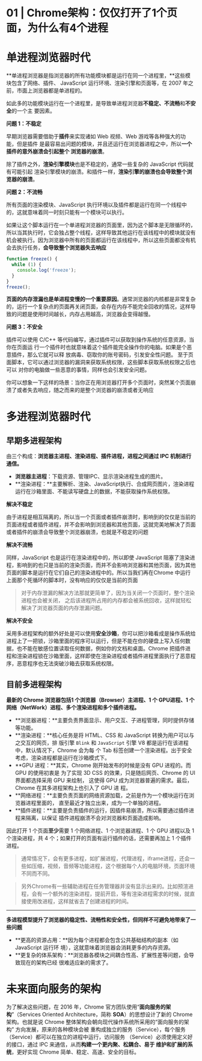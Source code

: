 # 01 | Chrome架构：仅仅打开了1个页面，为什么有4个进程

# 单进程浏览器时代

**单进程浏览器是指浏览器的所有功能模块都是运行在同一个进程里，**这些模块包含了网络、插件、
JavaScript 运行环境、渲染引擎和页面等，在 2007 年之前，市面上浏览器都是单进程的。

如此多的功能模块运行在一个进程里，是导致单进程浏览器**不稳定、不流畅**和**不安全**的一个主
要因素。

**问题 1：不稳定**

早期浏览器需要借助于**插件**来实现诸如 Web 视频、Web 游戏等各种强大的功能，但是插件
是最容易出问题的模块，并且还运行在浏览器进程之中，所以**一个插件的意外崩溃会引起整个
浏览器的崩溃**。

除了插件之外，**渲染引擎模块**也是不稳定的，通常一些复杂的 JavaScript 代码就有可能引起
渲染引擎模块的崩溃。和插件一样，**渲染引擎的崩溃也会导致整个浏览器的崩溃**。

**问题 2：不流畅**

所有页面的渲染模块、JavaScript 执行环境以及插件都是运行在同一个线程中的，这就意味着同一时刻只能有一个模块可以执行。

如果让这个脚本运行在一个单进程浏览器的页面里，因为这个脚本是无限循环的，所以当其执行时，它会独占整个线程，这样导致其他运行在该线程中的模块就没有机会被执行。因为浏览器中所有的页面都运行在该线程中，所以这些页面都没有机会去执行任务，**会导致整个浏览器失去响应**

```jsx
function freeze() {
  while (1) {
    console.log('freeze');
  }
}
freeze();
```

**页面的内存泄漏也是单进程变慢的一个重要原因**。通常浏览器的内核都是非常复杂的，运行一个复杂点的页面再关闭页面，会存在内存不能完全回收的情况，这样导致的问题是使用时间越长，内存占用越高，浏览器会变得越慢。

**问题 3：不安全**

插件可以使用 C/C++ 等代码编写，通过插件可以获取到操作系统的任意资源，当你在页面运
行一个插件时也就意味着这个插件能完全操作你的电脑。如果是个恶意插件，那么它就可以释
放病毒、窃取你的账号密码，引发安全性问题。
至于页面脚本，它可以通过浏览器的漏洞来获取系统权限，这些脚本获取系统权限之后也可以
对你的电脑做一些恶意的事情，同样也会引发安全问题。

你可以想象一下这样的场景：当你正在用浏览器打开多个页面时，突然某个页面崩溃了或者失去响应，随之而来的是整个浏览器的崩溃或者无响应

# 多进程浏览器时代

## 早期多进程架构

由三个构成：**浏览器主进程、渲染进程、插件进程，**进程之间**通过 IPC 机制进行通信。**

- **浏览器主进程**：下载资源、管理IPC、显示渲染进程生成的图片。
- **渲染进程：**主要解析、渲染、JavaScript执行、合成网页图片，渲染进程运行在沙箱里面、不能读写硬盘上的数据，不能获取操作系统权限。

**解决不稳定**

由于进程是相互隔离的，所以当一个页面或者插件崩溃时，影响到的仅仅是当前的页面进程或者插件进程，并不会影响到浏览器和其他页面，这就完美地解决了页面或者插件的崩溃会导致整个浏览器崩溃，也就是不稳定的问题

**解决不流畅**

同样，JavaScript 也是运行在渲染进程中的，所以即使 JavaScript 阻塞了渲染进程，影响到的也只是当前的渲染页面，而并不会影响浏览器和其他页面，因为其他页面的脚本是运行在它们自己的渲染进程中的。所以当我们再在Chrome 中运行上面那个死循环的脚本时，没有响应的仅仅是当前的页面

> 对于内存泄漏的解决方法那就更简单了，因为当关闭一个页面时，整个渲染进程也会被关闭，
> 之后该进程所占用的内存都会被系统回收，这样就轻松解决了浏览器页面的内存泄漏问题。

**解决不安全**

采用多进程架构的额外好处是可以使用**安全沙箱**，你可以把沙箱看成是操作系统给进程上了一把锁，沙箱里面的程序可以运行，但是不能在你的硬盘上写入任何数据，也不能在敏感位置读取任何数据，例如你的文档和桌面。Chrome 把插件进程和渲染进程锁在沙箱里面，这样即使在渲染进程或者插件进程里面执行了恶意程序，恶意程序也无法突破沙箱去获取系统权限。

## 目前多进程架构

**最新的 Chrome 浏览器包括1 个浏览器（Browser）主进程、1 个 GPU进程、1 个网络（NetWork）进程、多个渲染进程和多个插件进程。**

- **浏览器进程：**主要负责界面显示、用户交互、子进程管理，同时提供存储等功能。
- **渲染进程：**核心任务是将 HTML、CSS 和 JavaScript 转换为用户可以与之交互的网页，排
  版引擎 `Blink` 和 `JavaScript` 引擎 V8 都是运行在该进程中，默认情况下，Chrome 会为每
  个 Tab 标签创建一个渲染进程。出于安全考虑，渲染进程都是运行在沙箱模式下。
- **GPU 进程：**其实，Chrome 刚开始发布的时候是没有 GPU 进程的。而 GPU 的使用初衷是
  为了实现 3D CSS 的效果，只是随后网页、Chrome 的 UI 界面都选择采用 GPU 来绘制，
  这使得 GPU 成为浏览器普遍的需求。最后，Chrome 在其多进程架构上也引入了 GPU 进
  程。
- **网络进程：**主要负责页面的网络资源加载，之前是作为一个模块运行在浏览器进程里面的，
  直至最近才独立出来，成为一个单独的进程。
- **插件进程：**主要是负责插件的运行，因插件易崩溃，所以需要通过插件进程来隔离，以保证
  插件进程崩溃不会对浏览器和页面造成影响。

因此打开 1 个页面**至少**需要 1 个网络进程、1 个浏览器进程、1 个 GPU 进程以及 1个渲染进程，共 4 个；如果打开的页面有运行插件的话，还需要再加上 1 个插件进程。

> 通常情况下，会有更多进程，如扩展进程，代理进程，iframe进程，还会一些如压缩，视频，音频等功能进程，这个根据每个人的电脑环境，页面环境不同而不同。

> 另外Chrome有一些辅助进程在任务管理器并没有显示出来的。比如预渲进程，会有一个额外的渲染进程，提前开启，等有渲染进程需求的时候，就直接使用改进程，这样就省去了创建进程的时间。

---

**多进程模型提升了浏览器的稳定性、流畅性和安全性，但同样不可避免地带来了一些问题**

- **更高的资源占用：**因为每个进程都会包含公共基础结构的副本（如 JavaScript 运行环
  境），这就意味着浏览器会消耗更多的内存资源。
- **更复杂的体系架构：**浏览器各模块之间耦合性高、扩展性差等问题，会导致现在的架构已经
  很难适应新的需求了。

# 未来面向服务的架构

为了解决这些问题，在 2016 年，Chrome 官方团队使用“**面向服务的架构**”（Services
Oriented Architecture，简称 **SOA**）的思想设计了新的 Chrome 架构。也就是说 Chrome
整体架构会朝向现代操作系统所采用的“面向服务的架构” 方向发展，原来的各种模块会被
重构成独立的服务（Service），每个服务（Service）都可以在独立的进程中运行，访问服务
（Service）必须使用定义好的接口，通过 IPC 来通信，从而**构建一个更内聚、松耦合、易于
维护和扩展的系统**，更好实现 Chrome 简单、稳定、高速、安全的目标。